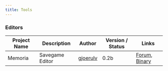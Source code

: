 ```yaml
---
title: Tools
---
```


### Editors

| Project Name | Description | Author | Version / Status | Links |
|----|----|----|----|----|
| Memoria | Savegame Editor | [gjoerulv](http://forums.qhimm.com/index.php?action=profile;u=3668) | 0.2b | [Forum](http://forums.qhimm.com/index.php?topic=11494.0), [Binary](http://www.mediafire.com/?aem1bvekxui37pb) |
